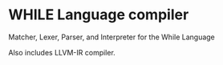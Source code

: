 # WHILE Language compiler

Matcher, Lexer, Parser, and Interpreter for the While Language

Also includes LLVM-IR compiler. 
